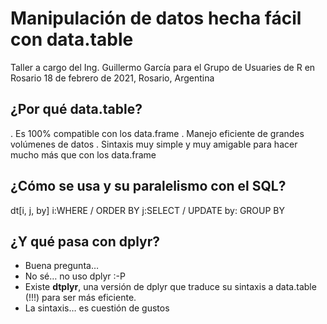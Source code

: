 # Manipulación de datos hecha fácil con data.table

Taller a cargo del Ing. Guillermo García para el Grupo de Usuaries de R en Rosario
18 de febrero de 2021, Rosario, Argentina

## ¿Por qué data.table?

. Es 100% compatible con los data.frame
. Manejo eficiente de grandes volúmenes de datos
. Sintaxis muy simple y muy amigable para hacer mucho más que con los data.frame

## ¿Cómo se usa y su paralelismo con el SQL?
dt[i, j, by]
i:WHERE / ORDER BY
j:SELECT / UPDATE
by: GROUP BY

## ¿Y qué pasa con dplyr?
* Buena pregunta…
* No sé… no uso dplyr :-P
* Existe **dtplyr**, una versión de dplyr que traduce su sintaxis a data.table (!!!) para ser más eficiente.
* La sintaxis… es cuestión de gustos
